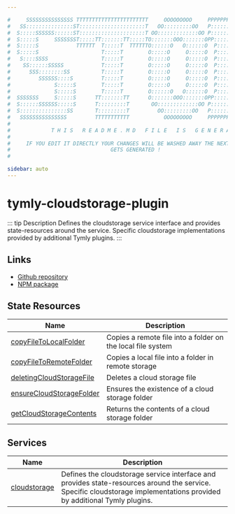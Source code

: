 ```yaml
---

#     SSSSSSSSSSSSSSS TTTTTTTTTTTTTTTTTTTTTTT     OOOOOOOOO     PPPPPPPPPPPPPPPPP    !!!  
#   SS:::::::::::::::ST:::::::::::::::::::::T   OO:::::::::OO   P::::::::::::::::P  !!:!! 
#  S:::::SSSSSS::::::ST:::::::::::::::::::::T OO:::::::::::::OO P::::::PPPPPP:::::P !:::! 
#  S:::::S     SSSSSSST:::::TT:::::::TT:::::TO:::::::OOO:::::::OPP:::::P     P:::::P!:::! 
#  S:::::S            TTTTTT  T:::::T  TTTTTTO::::::O   O::::::O  P::::P     P:::::P!:::! 
#  S:::::S                    T:::::T        O:::::O     O:::::O  P::::P     P:::::P!:::! 
#   S::::SSSS                 T:::::T        O:::::O     O:::::O  P::::PPPPPP:::::P !:::! 
#    SS::::::SSSSS            T:::::T        O:::::O     O:::::O  P:::::::::::::PP  !:::! 
#      SSS::::::::SS          T:::::T        O:::::O     O:::::O  P::::PPPPPPPPP    !:::! 
#         SSSSSS::::S         T:::::T        O:::::O     O:::::O  P::::P            !:::! 
#              S:::::S        T:::::T        O:::::O     O:::::O  P::::P            !!:!! 
#              S:::::S        T:::::T        O::::::O   O::::::O  P::::P             !!!   
#  SSSSSSS     S:::::S      TT:::::::TT      O:::::::OOO:::::::OPP::::::PP                 
#  S::::::SSSSSS:::::S      T:::::::::T       OO:::::::::::::OO P::::::::P           !!!  
#  S:::::::::::::::SS       T:::::::::T         OO:::::::::OO   P::::::::P          !!:!! 
#   SSSSSSSSSSSSSSS         TTTTTTTTTTT           OOOOOOOOO     PPPPPPPPPP           !!!  
#                                                                                          
#             T H I S   R E A D M E . M D   F I L E   I S   G E N E R A T E D !           
#                                                                                         
#     IF YOU EDIT IT DIRECTLY YOUR CHANGES WILL BE WASHED AWAY THE NEXT TIME THIS FILE  
#                                GETS GENERATED !
#                                                                                         

sidebar: auto
---
```



# tymly-cloudstorage-plugin

::: tip Description
Defines the cloudstorage service interface and provides state-resources around the service. Specific cloudstorage implementations provided by additional Tymly plugins.
:::

## Links

* [Github repository](https://github.com/wmfs/tymly-cloudstorage-plugin#readme)
* [NPM package](https://www.npmjs.com/package/@wmfs/tymly-cloudstorage-plugin)


## State Resources
| Name | Description |
| ---- | ----------- |
| [copyFileToLocalFolder](state-resources/copy-file-to-local-folder.html) | Copies a remote file into a folder on the local file system |
| [copyFileToRemoteFolder](state-resources/copy-file-to-remote-folder.html) | Copies a local file into a folder in remote storage |
| [deletingCloudStorageFile](state-resources/deleting-cloud-storage-file.html) | Deletes a cloud storage file |
| [ensureCloudStorageFolder](state-resources/ensure-cloud-storage-folder.html) | Ensures the existence of a cloud storage folder |
| [getCloudStorageContents](state-resources/get-cloud-storage-contents.html) | Returns the contents of a cloud storage folder |






## Services
| Name | Description |
| ---- | ----------- |
| [cloudstorage](services/cloudstorage.html) | Defines the cloudstorage service interface and provides state-resources around the service. Specific cloudstorage implementations provided by additional Tymly plugins. |


